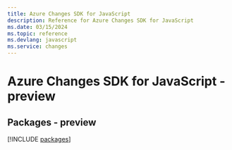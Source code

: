 ```yaml
---
title: Azure Changes SDK for JavaScript
description: Reference for Azure Changes SDK for JavaScript
ms.date: 03/15/2024
ms.topic: reference
ms.devlang: javascript
ms.service: changes
---
```

# Azure Changes SDK for JavaScript - preview
## Packages - preview
[!INCLUDE [packages](changes-index.md)]